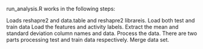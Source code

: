 run_analysis.R works in the following steps:

Loads reshapre2 and data.table and reshapre2 librareis.
Load both test and train data
Load the features and activity labels.
Extract the mean and standard deviation column names and data.
Process the data. There are two parts processing test and train data respectively.
Merge data set.
